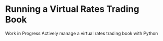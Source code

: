 # Running a Virtual Rates Trading Book
Work in Progress
Actively manage a virtual rates trading book with Python
